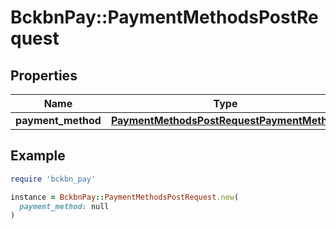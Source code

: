 # BckbnPay::PaymentMethodsPostRequest

## Properties

| Name | Type | Description | Notes |
| ---- | ---- | ----------- | ----- |
| **payment_method** | [**PaymentMethodsPostRequestPaymentMethod**](PaymentMethodsPostRequestPaymentMethod.md) |  | [optional] |

## Example

```ruby
require 'bckbn_pay'

instance = BckbnPay::PaymentMethodsPostRequest.new(
  payment_method: null
)
```

